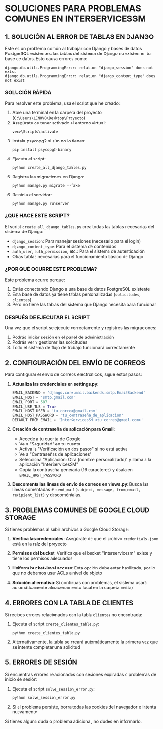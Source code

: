 # SOLUCIONES PARA PROBLEMAS COMUNES EN INTERSERVICESSM

## 1. SOLUCIÓN AL ERROR DE TABLAS EN DJANGO

Este es un problema común al trabajar con Django y bases de datos PostgreSQL existentes: las tablas del sistema de Django no existen en tu base de datos. Esto causa errores como:

```
django.db.utils.ProgrammingError: relation "django_session" does not exist
django.db.utils.ProgrammingError: relation "django_content_type" does not exist
```

### SOLUCIÓN RÁPIDA

Para resolver este problema, usa el script que he creado:

1. Abre una terminal en la carpeta del proyecto (`C:\Users\LENOVO\Desktop\Proyecto`)
2. Asegúrate de tener activado el entorno virtual:
   ```
   venv\Scripts\activate
   ```
3. Instala psycopg2 si aún no lo tienes:
   ```
   pip install psycopg2-binary
   ```
4. Ejecuta el script:
   ```
   python create_all_django_tables.py
   ```
5. Registra las migraciones en Django:
   ```
   python manage.py migrate --fake
   ```
6. Reinicia el servidor:
   ```
   python manage.py runserver
   ```

### ¿QUÉ HACE ESTE SCRIPT?

El script `create_all_django_tables.py` crea todas las tablas necesarias del sistema de Django:

- `django_session`: Para manejar sesiones (necesario para el login)
- `django_content_type`: Para el sistema de contenidos
- `auth_user`, `auth_permission`, etc.: Para el sistema de autenticación
- Otras tablas necesarias para el funcionamiento básico de Django

### ¿POR QUÉ OCURRE ESTE PROBLEMA?

Este problema ocurre porque:

1. Estás conectando Django a una base de datos PostgreSQL existente
2. Esta base de datos ya tiene tablas personalizadas (`solicitudes`, `clientes`)
3. Pero no tiene las tablas del sistema que Django necesita para funcionar

### DESPUÉS DE EJECUTAR EL SCRIPT

Una vez que el script se ejecute correctamente y registres las migraciones:

1. Podrás iniciar sesión en el panel de administración
2. Podrás ver y gestionar las solicitudes
3. Todo el sistema de flujo de trabajo funcionará correctamente

## 2. CONFIGURACIÓN DEL ENVÍO DE CORREOS

Para configurar el envío de correos electrónicos, sigue estos pasos:

1. **Actualiza las credenciales en settings.py**:
   ```python
   EMAIL_BACKEND = 'django.core.mail.backends.smtp.EmailBackend'
   EMAIL_HOST = 'smtp.gmail.com'
   EMAIL_PORT = 587
   EMAIL_USE_TLS = True
   EMAIL_HOST_USER = 'tu_correo@gmail.com'
   EMAIL_HOST_PASSWORD = 'tu_contraseña_de_aplicacion'
   DEFAULT_FROM_EMAIL = 'InterServicesSM <tu_correo@gmail.com>'
   ```

2. **Creación de contraseña de aplicación para Gmail**:
   - Accede a tu cuenta de Google
   - Ve a "Seguridad" en tu cuenta
   - Activa la "Verificación en dos pasos" si no está activa
   - Ve a "Contraseñas de aplicaciones"
   - Selecciona "Aplicación: Otra (nombre personalizado)" y llama a la aplicación "InterServicesSM"
   - Copia la contraseña generada (16 caracteres) y úsala en `EMAIL_HOST_PASSWORD`

3. **Descomenta las líneas de envío de correos en views.py**:
   Busca las líneas comentadas `# send_mail(subject, message, from_email, recipient_list)` y descoméntalas.

## 3. PROBLEMAS COMUNES DE GOOGLE CLOUD STORAGE

Si tienes problemas al subir archivos a Google Cloud Storage:

1. **Verifica las credenciales**: Asegúrate de que el archivo `credentials.json` está en la raíz del proyecto

2. **Permisos del bucket**: Verifica que el bucket "interservicesm" existe y tiene los permisos adecuados

3. **Uniform bucket-level access**: Esta opción debe estar habilitada, por lo que no debemos usar ACLs a nivel de objeto

4. **Solución alternativa**: Si continuas con problemas, el sistema usará automáticamente almacenamiento local en la carpeta `media/`

## 4. ERRORES CON LA TABLA DE CLIENTES

Si recibes errores relacionados con la tabla `clientes` no encontrada:

1. Ejecuta el script `create_clientes_table.py`:
   ```
   python create_clientes_table.py
   ```

2. Alternativamente, la tabla se creará automáticamente la primera vez que se intente completar una solicitud

## 5. ERRORES DE SESIÓN

Si encuentras errores relacionados con sesiones expiradas o problemas de inicio de sesión:

1. Ejecuta el script `solve_session_error.py`:
   ```
   python solve_session_error.py
   ```

2. Si el problema persiste, borra todas las cookies del navegador e intenta nuevamente

Si tienes alguna duda o problema adicional, no dudes en informarlo.

